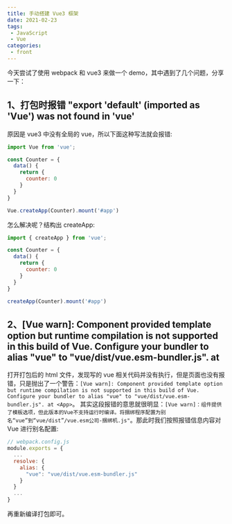 ```yaml
---
title: 手动搭建 Vue3 框架
date: 2021-02-23
tags:
 - JavaScript
 - Vue
categories:
 - front
---
```

今天尝试了使用 webpack 和 vue3 来做一个 demo，其中遇到了几个问题，分享一下：
## 1、打包时报错 "export 'default' (imported as 'Vue') was not found in 'vue'
原因是 vue3 中没有全局的 vue，所以下面这种写法就会报错:
```js
import Vue from 'vue';

const Counter = {
  data() {
    return {
      counter: 0
    }
  }
}

Vue.createApp(Counter).mount('#app')
```

怎么解决呢？结构出 createApp:
```js
import { createApp } from 'vue';

const Counter = {
  data() {
    return {
      counter: 0
    }
  }
}

createApp(Counter).mount('#app')
```

## 2、[Vue warn]: Component provided template option but runtime compilation is not supported in this build of Vue. Configure your bundler to alias "vue" to "vue/dist/vue.esm-bundler.js". at <App>
打开打包后的 html 文件，发现写的 vue 相关代码并没有执行，但是页面也没有报错，只是抛出了一个警告：`[Vue warn]: Component provided template option but runtime compilation is not supported in this build of Vue. Configure your bundler to alias "vue" to "vue/dist/vue.esm-bundler.js". at <App>`。
其实这段报错的意思就很明显：`[Vue warn]：组件提供了模板选项，但此版本的Vue不支持运行时编译。将捆绑程序配置为别名“vue”到“vue/dist”/vue.esm公司-捆绑机.js"`。那此时我们按照报错信息内容对 Vue 进行别名配置:
```js
// webpack.config.js
module.exports = {
  ...
  resolve: {
    alias: {
      "vue": "vue/dist/vue.esm-bundler.js"
    }
  }
  ...
}
```

再重新编译打包即可。